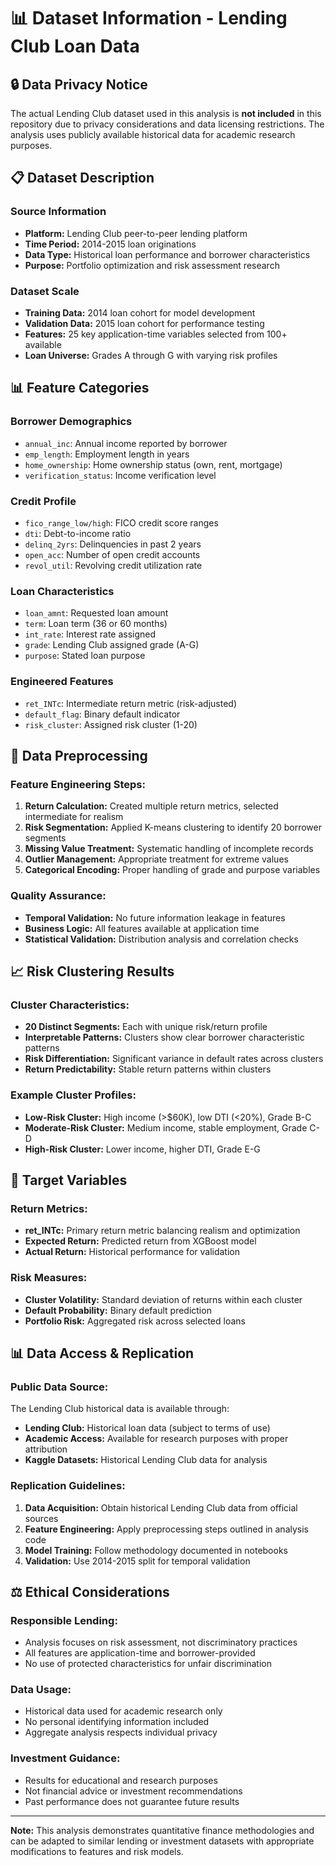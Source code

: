 # 📊 Dataset Information - Lending Club Loan Data

## 🔒 Data Privacy Notice
The actual Lending Club dataset used in this analysis is **not included** in this repository due to privacy considerations and data licensing restrictions. The analysis uses publicly available historical data for academic research purposes.

## 📋 Dataset Description

### **Source Information**
- **Platform:** Lending Club peer-to-peer lending platform
- **Time Period:** 2014-2015 loan originations
- **Data Type:** Historical loan performance and borrower characteristics
- **Purpose:** Portfolio optimization and risk assessment research

### **Dataset Scale**
- **Training Data:** 2014 loan cohort for model development
- **Validation Data:** 2015 loan cohort for performance testing
- **Features:** 25 key application-time variables selected from 100+ available
- **Loan Universe:** Grades A through G with varying risk profiles

## 📊 Feature Categories

### **Borrower Demographics**
- `annual_inc`: Annual income reported by borrower
- `emp_length`: Employment length in years
- `home_ownership`: Home ownership status (own, rent, mortgage)
- `verification_status`: Income verification level

### **Credit Profile**
- `fico_range_low/high`: FICO credit score ranges
- `dti`: Debt-to-income ratio
- `delinq_2yrs`: Delinquencies in past 2 years
- `open_acc`: Number of open credit accounts
- `revol_util`: Revolving credit utilization rate

### **Loan Characteristics**
- `loan_amnt`: Requested loan amount
- `term`: Loan term (36 or 60 months)
- `int_rate`: Interest rate assigned
- `grade`: Lending Club assigned grade (A-G)
- `purpose`: Stated loan purpose

### **Engineered Features**
- `ret_INTc`: Intermediate return metric (risk-adjusted)
- `default_flag`: Binary default indicator
- `risk_cluster`: Assigned risk cluster (1-20)

## 🧹 Data Preprocessing

### **Feature Engineering Steps:**
1. **Return Calculation:** Created multiple return metrics, selected intermediate for realism
2. **Risk Segmentation:** Applied K-means clustering to identify 20 borrower segments
3. **Missing Value Treatment:** Systematic handling of incomplete records
4. **Outlier Management:** Appropriate treatment for extreme values
5. **Categorical Encoding:** Proper handling of grade and purpose variables

### **Quality Assurance:**
- **Temporal Validation:** No future information leakage in features
- **Business Logic:** All features available at application time
- **Statistical Validation:** Distribution analysis and correlation checks

## 📈 Risk Clustering Results

### **Cluster Characteristics:**
- **20 Distinct Segments:** Each with unique risk/return profile
- **Interpretable Patterns:** Clusters show clear borrower characteristic patterns
- **Risk Differentiation:** Significant variance in default rates across clusters
- **Return Predictability:** Stable return patterns within clusters

### **Example Cluster Profiles:**
- **Low-Risk Cluster:** High income (>$60K), low DTI (<20%), Grade B-C
- **Moderate-Risk Cluster:** Medium income, stable employment, Grade C-D
- **High-Risk Cluster:** Lower income, higher DTI, Grade E-G

## 🎯 Target Variables

### **Return Metrics:**
- **ret_INTc:** Primary return metric balancing realism and optimization
- **Expected Return:** Predicted return from XGBoost model
- **Actual Return:** Historical performance for validation

### **Risk Measures:**
- **Cluster Volatility:** Standard deviation of returns within each cluster
- **Default Probability:** Binary default prediction
- **Portfolio Risk:** Aggregated risk across selected loans

## 📊 Data Access & Replication

### **Public Data Source:**
The Lending Club historical data is available through:
- **Lending Club:** Historical loan data (subject to terms of use)
- **Academic Access:** Available for research purposes with proper attribution
- **Kaggle Datasets:** Historical Lending Club data for analysis

### **Replication Guidelines:**
1. **Data Acquisition:** Obtain historical Lending Club data from official sources
2. **Feature Engineering:** Apply preprocessing steps outlined in analysis code
3. **Model Training:** Follow methodology documented in notebooks
4. **Validation:** Use 2014-2015 split for temporal validation

## ⚖️ Ethical Considerations

### **Responsible Lending:**
- Analysis focuses on risk assessment, not discriminatory practices
- All features are application-time and borrower-provided
- No use of protected characteristics for unfair discrimination

### **Data Usage:**
- Historical data used for academic research only
- No personal identifying information included
- Aggregate analysis respects individual privacy

### **Investment Guidance:**
- Results for educational and research purposes
- Not financial advice or investment recommendations
- Past performance does not guarantee future results

---

**Note:** This analysis demonstrates quantitative finance methodologies and can be adapted to similar lending or investment datasets with appropriate modifications to features and risk models.
